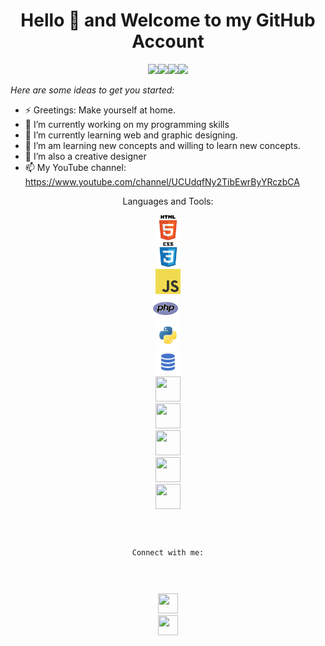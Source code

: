  <h1 align="center">Hello 👋 and Welcome to my GitHub Account </h1>
                                                                          

<p align="center"><img src="https://img.shields.io/badge/Thinking-Out of the box-Blue"><img src="https://img.shields.io/badge/Passion-Coding-Blue"><img src="https://img.shields.io/badge/Mentality-Stoic-red"><img src="https://img.shields.io/badge/Interests-Charity-Blue"></p>


*Here are some ideas to get you started:*

- ⚡ Greetings: Make yourself at home. 
- 🔭 I’m currently working on my programming skills 
- 🌱 I’m currently learning web and graphic designing.
- 👯 I’m am learning new concepts and willing to learn new concepts.
- 🤔 I’m also a creative designer
- 📫 My YouTube channel: https://www.youtube.com/channel/UCUdqfNy2TibEwrByYRczbCA



<p align="center">Languages and Tools:</p> 

<p align="center"><code><img width="40" height="40" src="https://raw.githubusercontent.com/github/explore/80688e429a7d4ef2fca1e82350fe8e3517d3494d/topics/html/html.png">
<img width="40" height="40" src="https://raw.githubusercontent.com/github/explore/80688e429a7d4ef2fca1e82350fe8e3517d3494d/topics/css/css.png">
<img width="40" height="40" src="https://raw.githubusercontent.com/github/explore/80688e429a7d4ef2fca1e82350fe8e3517d3494d/topics/javascript/javascript.png">
<img width="40" height="40" src="https://raw.githubusercontent.com/github/explore/80688e429a7d4ef2fca1e82350fe8e3517d3494d/topics/php/php.png"> 
<img width="40" height="40" src="https://raw.githubusercontent.com/github/explore/5c058a388828bb5fde0bcafd4bc867b5bb3f26f3/topics/python/python.png">
<img width="40" height="40" src="https://raw.githubusercontent.com/github/explore/80688e429a7d4ef2fca1e82350fe8e3517d3494d/topics/sql/sql.png">
<img width="40" height="40" src="https://cdn.jsdelivr.net/npm/simple-icons@v3/icons/adobephotoshop.svg">
<img width="40" height="40" src="https://cdn.jsdelivr.net/npm/simple-icons@v3/icons/adobeillustrator.svg">
<img width="40" height="40" src="https://cdn.jsdelivr.net/npm/simple-icons@v3/icons/adobeindesign.svg">
<img width="40" height="40" src="https://simpleicons.org/icons/adobepremierepro.svg">
<img width="40" height="40" src="https://simpleicons.org/icons/adobeaftereffects.svg"></p>


<p align="center">Connect with me:</p>

<p align="center"><img height="32" width="32" src="https://cdn.jsdelivr.net/npm/simple-icons@v3/icons/linkedin.svg" />
<img height="32" width="32" src="https://cdn.jsdelivr.net/npm/simple-icons@v3/icons/youtube.svg" /></p>
